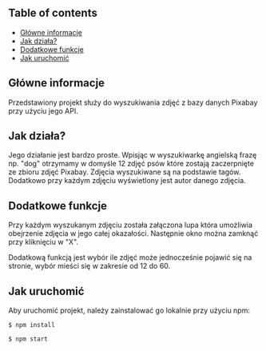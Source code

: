 ## Table of contents
* [Główne informacje](#general)
* [Jak działa?](#how)
* [Dodatkowe funkcje](#function)
* [Jak uruchomić](#setup)

## Główne informacje
Przedstawiony projekt służy do wyszukiwania zdjęć z bazy danych Pixabay przy użyciu jego API.

	
## Jak działa?
Jego działanie jest bardzo proste. Wpisjąc w wyszukiwarkę angielską frazę np. "dog" otrzymamy w domyśle 12 zdjęć psów które zostają zaczerpnięte ze zbioru zdjęć Pixabay. Zdjęcia wyszukiwane są na podstawie tagów. Dodatkowo przy każdym zdjęciu wyświetlony jest autor danego zdjęcia.

## Dodatkowe funkcje

Przy każdym wyszukanym zdjęciu została załączona lupa która umożliwia obejrzenie zdjęcia w jego całej okazałości. Następnie okno można zamknąć przy kliknięciu w "X".

Dodatkową funkcją jest wybór ile zdjęć może jednocześnie pojawić się na stronie, wybór mieści się w zakresie od 12 do 60.

	
## Jak uruchomić
Aby uruchomić projekt, należy zainstalować go lokalnie przy użyciu npm:

```
$ npm install

$ npm start
```
